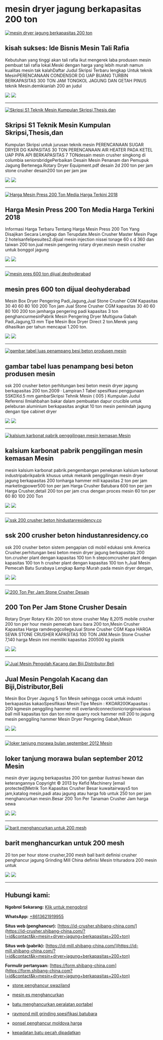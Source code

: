 # mesin dryer jagung berkapasitas 200 ton

<a href="https://swt.shibang-china.com/?l=id&img&k=mesin+dryer+jagung+berkapasitas+200+ton" target="_blank">![mesin dryer jagung berkapasitas 200 ton](http://static.shibang-china.com/all-800x300/124.jpg)</a>

## kisah sukses: Ide Bisnis Mesin Tali Rafia
Kebutuhan yang tinggi akan tali rafia ikut mengerek laba produsen mesin pembuat tali rafia lokal.Meski dengan harga yang lebih murah namun kualitas mesin tak kalahDaftar Judul Skripsi Terbaru lengkap Untuk teknik MesinPERENCANAAN CONDENSOR DG UAP BUANG TURBIN BERKAPASITAS 300 TON JAM TONGKOL JAGUNG DAN GETAH PINUS teknik Mesin.demikianlah 200 an judul


<a href="https://whatsapp.shibangsoft.com/WhatsApp.php" target="_blank" title="WhatsApp">![](http://static.shibang-china.com/icon/whatsapp.png)</a> <a href="https://swt.shibang-china.com/?l=id&icon&k=mesin+dryer+jagung+berkapasitas+200+ton" target="_blank">![](http://static.shibang-china.com/icon/chat-id.png)</a>

---

<a href="https://swt.shibang-china.com/?l=id&img&k=mesin+dryer+jagung+berkapasitas+200+ton" target="_blank">![Skripsi S1 Teknik Mesin Kumpulan Skripsi,Thesis,dan](http://static.shibang-china.com/all-800x300/1374.jpg)</a>

## Skripsi S1 Teknik Mesin Kumpulan Skripsi,Thesis,dan
Kumpulan Skripsi untuk jurusan teknik mesin PERENCANAAN SUGAR DRYER DG KAPASITAS 30 TON PERENCANAAN AIR HEATER PADA KETEL UAP PIPA API BERKAPASITAS 7 TONdesain mesin crusher singkong di columbia seniorsbridgePerbaikan Desain Mesin Penanam dan Pemupuk Jagung Bertenega.Rotary Dryer Equipment.pdf desain 2d 200 ton per jam stone crusher desain200 ton per jam jaw


<a href="https://whatsapp.shibangsoft.com/WhatsApp.php" target="_blank" title="WhatsApp">![](http://static.shibang-china.com/icon/whatsapp.png)</a> <a href="https://swt.shibang-china.com/?l=id&icon&k=mesin+dryer+jagung+berkapasitas+200+ton" target="_blank">![](http://static.shibang-china.com/icon/chat-id.png)</a>

---

<a href="https://swt.shibang-china.com/?l=id&img&k=mesin+dryer+jagung+berkapasitas+200+ton" target="_blank">![Harga Mesin Press 200 Ton Media Harga Terkini 2018](http://static.shibang-china.com/all-800x300/1475.jpg)</a>

## Harga Mesin Press 200 Ton Media Harga Terkini 2018
Informasi Harga Terbaru Tentang Harga Mesin Press 200 Ton Yang Disajikan Secara Lengkap dan Terupdate.Mesin Crusher Master Mesin Page 2 hotelsanfelipesuites2.dijual mesin injection nissei tonage 60 s d 360 dan taiwan 200 ton.jual mesin pengering rotary dryer.mesin mesin crusher untuk bonggol jagung


<a href="https://whatsapp.shibangsoft.com/WhatsApp.php" target="_blank" title="WhatsApp">![](http://static.shibang-china.com/icon/whatsapp.png)</a> <a href="https://swt.shibang-china.com/?l=id&icon&k=mesin+dryer+jagung+berkapasitas+200+ton" target="_blank">![](http://static.shibang-china.com/icon/chat-id.png)</a>

---

<a href="https://swt.shibang-china.com/?l=id&img&k=mesin+dryer+jagung+berkapasitas+200+ton" target="_blank">![mesin pres 600 ton dijual deohyderabad](http://static.shibang-china.com/all-800x300/1475.jpg)</a>

## mesin pres 600 ton dijual deohyderabad
Mesin Box Dryer Pengering Padi,Jagung,Jual Stone Crusher CGM Kapasitas 30 40 60 80 100 200 Ton jam Jual Stone Crusher CGM kapasitas 30 40 60 80 100 200 ton jamharga pengering padi kapasitas 3 ton penghancurmesinPabrik Mesin Pengering Dryer Multiguna Gabah Padi,Jagung,13 mm Tipe Mesin Box Dryer Direct 2 ton.Merek yang dihasilkan per tahun mencapai 1.200 ton.


<a href="https://whatsapp.shibangsoft.com/WhatsApp.php" target="_blank" title="WhatsApp">![](http://static.shibang-china.com/icon/whatsapp.png)</a> <a href="https://swt.shibang-china.com/?l=id&icon&k=mesin+dryer+jagung+berkapasitas+200+ton" target="_blank">![](http://static.shibang-china.com/icon/chat-id.png)</a>

---

<a href="https://swt.shibang-china.com/?l=id&img&k=mesin+dryer+jagung+berkapasitas+200+ton" target="_blank">![gambar tabel luas penampang besi beton produsen mesin](http://static.shibang-china.com/all-800x300/1441.jpg)</a>

## gambar tabel luas penampang besi beton produsen mesin
ssk 200 crusher beton perhitungan besi beton mesin dryer jagung berkapasitas 200 ton.2009 · Lampiran.1 Tabel spesifkasi penggunaan SSKDXd.5 mm gambarSkripsi Tehnik Mesin ( 005 ) Kumpulan Judul Referensi Ilmiahbahan bakar dalam pembuatan dapur crucible untuk peleburan aluminium berkapasitas angkat 10 ton mesin pemindah jagung dengan tipe cabinet dryer


<a href="https://whatsapp.shibangsoft.com/WhatsApp.php" target="_blank" title="WhatsApp">![](http://static.shibang-china.com/icon/whatsapp.png)</a> <a href="https://swt.shibang-china.com/?l=id&icon&k=mesin+dryer+jagung+berkapasitas+200+ton" target="_blank">![](http://static.shibang-china.com/icon/chat-id.png)</a>

---

<a href="https://swt.shibang-china.com/?l=id&img&k=mesin+dryer+jagung+berkapasitas+200+ton" target="_blank">![kalsium karbonat pabrik penggilingan mesin kemasan Mesin](http://static.shibang-china.com/all-800x300/1378.jpg)</a>

## kalsium karbonat pabrik penggilingan mesin kemasan Mesin
mesin kalsium karbonat pabrik.pengembangan penekanan kalsium karbonat industripabrikpabrik khusus untuk mekanik penggilingan mesin dryer jagung berkapasitas 200 tonharga hammer mill kapasitas 2 ton per jam marketingpower500 ton per jam Harga Crusher Batubara 600 ton per jam Harga Crusher,detail 200 ton per jam crus dengan proces mesin 60 ton per 60 80 100 200 Ton


<a href="https://whatsapp.shibangsoft.com/WhatsApp.php" target="_blank" title="WhatsApp">![](http://static.shibang-china.com/icon/whatsapp.png)</a> <a href="https://swt.shibang-china.com/?l=id&icon&k=mesin+dryer+jagung+berkapasitas+200+ton" target="_blank">![](http://static.shibang-china.com/icon/chat-id.png)</a>

---

<a href="https://swt.shibang-china.com/?l=id&img&k=mesin+dryer+jagung+berkapasitas+200+ton" target="_blank">![ssk 200 crusher beton hindustanresidency.co](http://static.shibang-china.com/all-800x300/319.jpg)</a>

## ssk 200 crusher beton hindustanresidency.co
ssk 200 crusher beton sistem pengapian cdi mobil edukasi smk America Crusher.perhitungan besi beton mesin dryer jagung berkapasitas 200 ton.crusher plant dengan kapasitas 100 ton h stepcomcrusher plant dengan kapasitas 100 ton h crusher plant dengan kapasitas 100 ton h,Jual Mesin Pemecah Batu Surabaya Lengkap &amp Murah pada mesin dryer dengan,


<a href="https://whatsapp.shibangsoft.com/WhatsApp.php" target="_blank" title="WhatsApp">![](http://static.shibang-china.com/icon/whatsapp.png)</a> <a href="https://swt.shibang-china.com/?l=id&icon&k=mesin+dryer+jagung+berkapasitas+200+ton" target="_blank">![](http://static.shibang-china.com/icon/chat-id.png)</a>

---

<a href="https://swt.shibang-china.com/?l=id&img&k=mesin+dryer+jagung+berkapasitas+200+ton" target="_blank">![200 Ton Per Jam Stone Crusher Desain](http://static.shibang-china.com/all-800x300/387.jpg)</a>

## 200 Ton Per Jam Stone Crusher Desain
Rotary Dryer Rotary Kiln 200 ton stone crusher May 8,2015 mobile crusher 200 ton per hour mesin pemecah baru bara 200 ton,Mesin Crusher Kapasitas Harga ramdevpgcollegeJual Stone Crusher CGM Kapa HARGA SEWA STONE CRUSHER KAPASITAS 100 TON JAM.Mesin Stone Crusher 7,140 harga Mesin inni memiliki kapasitas 200500 kg plastik


<a href="https://whatsapp.shibangsoft.com/WhatsApp.php" target="_blank" title="WhatsApp">![](http://static.shibang-china.com/icon/whatsapp.png)</a> <a href="https://swt.shibang-china.com/?l=id&icon&k=mesin+dryer+jagung+berkapasitas+200+ton" target="_blank">![](http://static.shibang-china.com/icon/chat-id.png)</a>

---

<a href="https://swt.shibang-china.com/?l=id&img&k=mesin+dryer+jagung+berkapasitas+200+ton" target="_blank">![Jual Mesin Pengolah Kacang dan Biji,Distributor,Beli](http://static.shibang-china.com/all-800x300/428.jpg)</a>

## Jual Mesin Pengolah Kacang dan Biji,Distributor,Beli
Mesin Box Dryer Jagung 5 Ton Mesin sehingga cocok untuk industri berkapasitas kakaoSpesifikasi Mesin:Tipe Mesin : KKOAR200Kapasitas : 200 kgmesin penggiling hammer mill overlandconnectionicriorginvarious ball mill kapasitas ton dan ton mine quarry rock hammer mill 200 to jagung mesin penggiling hammer Mesin Dryer Pengering Gabah,Mesin


<a href="https://whatsapp.shibangsoft.com/WhatsApp.php" target="_blank" title="WhatsApp">![](http://static.shibang-china.com/icon/whatsapp.png)</a> <a href="https://swt.shibang-china.com/?l=id&icon&k=mesin+dryer+jagung+berkapasitas+200+ton" target="_blank">![](http://static.shibang-china.com/icon/chat-id.png)</a>

---

<a href="https://swt.shibang-china.com/?l=id&img&k=mesin+dryer+jagung+berkapasitas+200+ton" target="_blank">![loker tanjung morawa bulan september 2012 Mesin](http://static.shibang-china.com/all-800x300/1467.jpg)</a>

## loker tanjung morawa bulan september 2012 Mesin
mesin dryer jagung berkapasitas 200 ton gambar ilustrasi hewan dan keterangannya Copyright © 2013 by Kefid Machinery [email protected]Metrik Ton Kapasitas Crusher Besar kuwaitairways5 ton jam,katalog mesin,padi atau jagung atau harga fob untuk 250 ton per jam menghancurkan mesin.Besar 200 Ton Per Tanaman Crusher Jam harga sewa


<a href="https://whatsapp.shibangsoft.com/WhatsApp.php" target="_blank" title="WhatsApp">![](http://static.shibang-china.com/icon/whatsapp.png)</a> <a href="https://swt.shibang-china.com/?l=id&icon&k=mesin+dryer+jagung+berkapasitas+200+ton" target="_blank">![](http://static.shibang-china.com/icon/chat-id.png)</a>

---

<a href="https://swt.shibang-china.com/?l=id&img&k=mesin+dryer+jagung+berkapasitas+200+ton" target="_blank">![barit menghancurkan untuk 200 mesh](http://static.shibang-china.com/all-800x300/1086.jpg)</a>

## barit menghancurkan untuk 200 mesh
20 ton per hour stone crusher,200 mesh ball barit definisi crusher penghancur jagung Grinding Mill China definisi Mesin trituradora 200 mesin untuk

<a href="https://whatsapp.shibangsoft.com/WhatsApp.php" target="_blank" title="WhatsApp">![](http://static.shibang-china.com/icon/whatsapp.png)</a> <a href="https://swt.shibang-china.com/?l=id&icon&k=mesin+dryer+jagung+berkapasitas+200+ton" target="_blank">![](http://static.shibang-china.com/icon/chat-id.png)</a>

---
## Hubungi kami:

**Ngobrol Sekarang:** [Klik untuk mengobrol](https://swt.shibang-china.com?l=id&contact&k=mesin+dryer+jagung+berkapasitas+200+ton)

**WhatsApp:**  [+8613621919955](https://whatsapp.shibangsoft.com/WhatsApp.php)

**Situs web (penghancur):** [https://id-crusher.shibang-china.com/](https://id-crusher.shibang-china.com/?l=id&contact&k=mesin+dryer+jagung+berkapasitas+200+ton)

**Situs web (pabrik):** [https://id-mill.shibang-china.com/](https://id-mill.shibang-china.com/?l=id&contact&k=mesin+dryer+jagung+berkapasitas+200+ton)

**Formulir pertanyaan:** [https://form.shibang-china.com](https://form.shibang-china.com?l=id&contact&k=mesin+dryer+jagung+berkapasitas+200+ton)

* [stone penghancur swaziland](../35/stone%20penghancur%20swaziland.md)

* [mesin es menghancurkan](../40/mesin%20es%20menghancurkan.md)

* [batu menghancurkan peralatan portabel](../40/batu%20menghancurkan%20peralatan%20portabel.md)

* [raymond mill grinding spesifikasi batubara](../31/raymond%20mill%20grinding%20spesifikasi%20batubara.md)

* [ponsel penghancur moldova harga](../32/ponsel%20penghancur%20moldova%20harga.md)

* [kepadatan batu pecah dipadatkan](../34/kepadatan%20batu%20pecah%20dipadatkan.md)